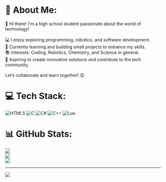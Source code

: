 # 💫 About Me:
👋 Hi there! I'm a high school student passionate about the world of technology!<br><br>💻 I enjoy exploring programming, robotics, and software development.<br>🌟 Currently learning and building small projects to enhance my skills.<br>📚 Interests: Coding, Robotics, Chemistry, and Science in general.<br>🚀 Aspiring to create innovative solutions and contribute to the tech community.<br><br>Let’s collaborate and learn together! 😊


# 💻 Tech Stack:
![HTML5](https://img.shields.io/badge/html5-%23E34F26.svg?style=for-the-badge&logo=html5&logoColor=white) ![C](https://img.shields.io/badge/c-%2300599C.svg?style=for-the-badge&logo=c&logoColor=white) ![C#](https://img.shields.io/badge/c%23-%23239120.svg?style=for-the-badge&logo=csharp&logoColor=white) ![C++](https://img.shields.io/badge/c++-%2300599C.svg?style=for-the-badge&logo=c%2B%2B&logoColor=white) ![Lua](https://img.shields.io/badge/lua-%232C2D72.svg?style=for-the-badge&logo=lua&logoColor=white)
# 📊 GitHub Stats:
![](https://github-readme-stats.vercel.app/api?username=bloxtech09&theme=dark&hide_border=false&include_all_commits=false&count_private=false)<br/>
![](https://github-readme-streak-stats.herokuapp.com/?user=bloxtech09&theme=dark&hide_border=false)<br/>
![](https://github-readme-stats.vercel.app/api/top-langs/?username=bloxtech09&theme=dark&hide_border=false&include_all_commits=false&count_private=false&layout=compact)

---
[![](https://visitcount.itsvg.in/api?id=bloxtech09&icon=0&color=0)](https://visitcount.itsvg.in)

<!-- Proudly created with GPRM ( https://gprm.itsvg.in ) -->
